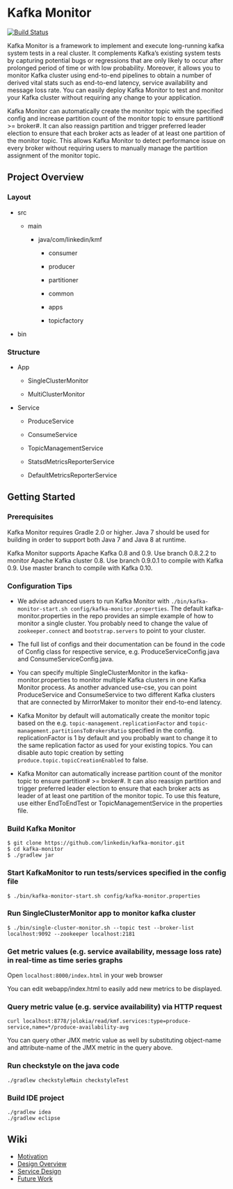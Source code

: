 # Kafka Monitor

[![Build Status](https://travis-ci.org/linkedin/kafka-monitor.svg?branch=master)](https://travis-ci.org/linkedin/kafka-monitor)

Kafka Monitor is a framework to implement and execute long-running kafka
system tests in a real cluster. It complements Kafka’s existing system
tests by capturing potential bugs or regressions that are only likely to occur
after prolonged period of time or with low probability. Moreover, it allows you to monitor Kafka
cluster using end-to-end pipelines to obtain a number of derived vital stats
such as end-to-end latency, service availability and message loss rate. You can easily
deploy Kafka Monitor to test and monitor your Kafka cluster without requiring
any change to your application.

Kafka Monitor can automatically create the monitor topic with the specified config
and increase partition count of the monitor topic to ensure partition# >=
broker#. It can also reassign partition and trigger preferred leader election
to ensure that each broker acts as leader of at least one partition of the
monitor topic. This allows Kafka Monitor to detect performance issue on every
broker without requiring users to manually manage the partition assignment of
the monitor topic.

## Project Overview

### Layout

* src
 
  * main
  
    * java/com/linkedin/kmf
     
      * consumer
      
      * producer
      
      * partitioner
      
      * common
      
      * apps
      
      * topicfactory

* bin

### Structure

* App

  * SingleClusterMonitor

  * MultiClusterMonitor

* Service
 
  * ProduceService
  
  * ConsumeService
  
  * TopicManagementService
  
  * StatsdMetricsReporterService
  
  * DefaultMetricsReporterService


## Getting Started

### Prerequisites
Kafka Monitor requires Gradle 2.0 or higher. Java 7 should be used for
building in order to support both Java 7 and Java 8 at runtime.

Kafka Monitor supports Apache Kafka 0.8 and 0.9. Use branch 0.8.2.2 to monitor Apache
Kafka cluster 0.8. Use branch 0.9.0.1 to compile with Kafka 0.9. Use master
branch to compile with Kafka 0.10.

### Configuration Tips

- We advise advanced users to run Kafka Monitor with
`./bin/kafka-monitor-start.sh config/kafka-monitor.properties`. The default
kafka-monitor.properties in the repo provides an simple example of how to
monitor a single cluster. You probably need to change the value of
`zookeeper.connect` and `bootstrap.servers` to point to your cluster.

- The full list of configs and their documentation can be found in the code of
Config class for respective service, e.g. ProduceServiceConfig.java and
ConsumeServiceConfig.java.

- You can specify multiple SingleClusterMonitor in the kafka-monitor.properties to
monitor multiple Kafka clusters in one Kafka Monitor process. As another
advanced use-cse, you can point ProduceService and ConsumeService to two
different Kafka clusters that are connected by MirrorMaker to monitor their
end-to-end latency.

- Kafka Monitor by default will automatically create the monitor topic based on
the e.g.  `topic-management.replicationFactor` and `topic-management.partitionsToBrokersRatio`
specified in the config. replicationFactor is 1 by default and you probably
want to change it to the same replication factor as used for your existing
topics. You can disable auto topic creation by setting `produce.topic.topicCreationEnabled` to false.

- Kafka Monitor can automatically increase partition count of the monitor topic
to ensure partition# >= broker#. It can also reassign partition and trigger
preferred leader election to ensure that each broker acts as leader of at least
one partition of the monitor topic. To use this feature, use either
EndToEndTest or TopicManagementService in the properties file.


### Build Kafka Monitor
```
$ git clone https://github.com/linkedin/kafka-monitor.git
$ cd kafka-monitor 
$ ./gradlew jar
```

### Start KafkaMonitor to run tests/services specified in the config file
```
$ ./bin/kafka-monitor-start.sh config/kafka-monitor.properties
```

### Run SingleClusterMonitor app to monitor kafka cluster
```
$ ./bin/single-cluster-monitor.sh --topic test --broker-list localhost:9092 --zookeeper localhost:2181
```

### Get metric values (e.g. service availability, message loss rate) in real-time as time series graphs
Open ```localhost:8000/index.html``` in your web browser

You can edit webapp/index.html to easily add new metrics to be displayed.

### Query metric value (e.g. service availability) via HTTP request
```
curl localhost:8778/jolokia/read/kmf.services:type=produce-service,name=*/produce-availability-avg
```

You can query other JMX metric value as well by substituting object-name and
attribute-name of the JMX metric in the query above.

### Run checkstyle on the java code
```
./gradlew checkstyleMain checkstyleTest
```

### Build IDE project
```
./gradlew idea
./gradlew eclipse
```

## Wiki

- [Motivation](https://github.com/linkedin/kafka-monitor/wiki/Motivation)
- [Design Overview](https://github.com/linkedin/kafka-monitor/wiki/Design-Overview)
- [Service Design](https://github.com/linkedin/kafka-monitor/wiki/Service-Design)
- [Future Work](https://github.com/linkedin/kafka-monitor/wiki/Future-Work)



